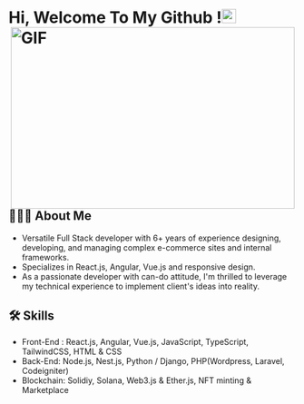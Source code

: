 
# Hi, Welcome To My Github !<img src="https://media.giphy.com/media/hvRJCLFzcasrR4ia7z/giphy.gif" width="25px"> <img align="right" alt="GIF" src="https://github.com/abhisheknaiidu/abhisheknaiidu/blob/master/code.gif?raw=true" width="500" height="320" />


## 👨🏻‍💻 About Me
- Versatile Full Stack developer with 6+ years of experience designing, developing, and managing complex e-commerce sites and internal frameworks. 
- Specializes in React.js, Angular, Vue.js and responsive design.
- As a passionate developer with can-do attitude, I'm thrilled to leverage my technical experience to implement client's ideas into reality.


## 🛠 Skills
- Front-End : React.js, Angular, Vue.js, JavaScript, TypeScript, TailwindCSS, HTML & CSS
- Back-End: Node.js, Nest.js, Python / Django, PHP(Wordpress, Laravel, Codeigniter)
- Blockchain: Solidiy, Solana, Web3.js & Ether.js, NFT minting & Marketplace
